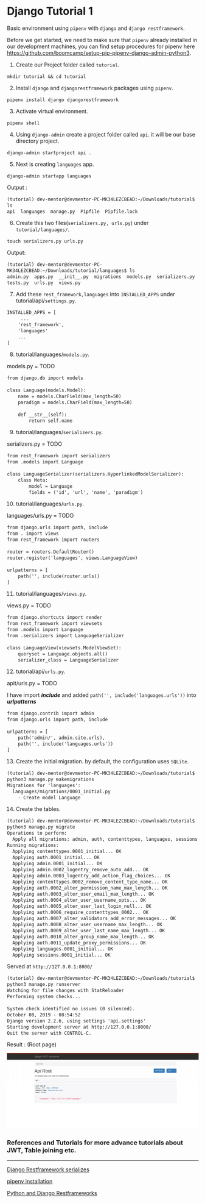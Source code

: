 # Django Tutorial 1

Basic environment using `pipenv` with `django` and `django restframework`.

Before we get started, we need to make sure that `pipenv` already installed in our development machines, you can find setup procedures for pipenv here https://github.com/boomcamp/setup-pip-pipenv-django-admin-python3.

1. Create our Project folder called `tutorial`.

```
mkdir tutorial && cd tutorial
```

2. Install `django` and `djangorestframework` packages using `pipenv`.

```
pipenv install django djangorestframework
```

3. Activate virtual environment.

```
pipenv shell
```

4. Using `django-admin` create a project folder called `api`. it will be our base directory project.

```
django-admin startproject api .
```

5. Next is creating `languages` app. 

```
django-admin startapp languages
```

Output :

```
(tutorial) dev-mentor@devmentor-PC-MK34LEZCBEAD:~/Downloads/tutorial$ ls
api  languages  manage.py  Pipfile  Pipfile.lock
```

6. Create this two files(`serializers.py, urls.py`) under `tutorial/languages/`.

```
touch serializers.py urls.py 
```

Output:

```
(tutorial) dev-mentor@devmentor-PC-MK34LEZCBEAD:~/Downloads/tutorial/languages$ ls
admin.py  apps.py  __init__.py  migrations  models.py  serializers.py  tests.py  urls.py  views.py

```

7. Add these `rest_framework,languages` into `INSTALLED_APPS` under tutorial/api/`settings.py`.

```
INSTALLED_APPS = [
     ...
    'rest_framework',
    'languages'
    ...
]
```

8. tutorial/languages/`models.py`.

models.py = TODO

```
from django.db import models

class Language(models.Model):
    name = models.CharField(max_length=50)
    paradigm = models.CharField(max_length=50)

    def __str__(self):
        return self.name
```

9. tutorial/languages/`serializers.py`.

serializers.py = TODO

```
from rest_framework import serializers
from .models import Language

class LanguageSerializer(serializers.HyperlinkedModelSerializer):
    class Meta:
        model = Language
        fields = ('id', 'url', 'name', 'paradigm')
```

10. tutorial/languages/`urls.py`.

languages/urls.py =  TODO

```
from django.urls import path, include
from . import views 
from rest_framework import routers 

router = routers.DefaultRouter()
router.register('languages', views.LanguageView)

urlpatterns = [
    path('', include(router.urls))
]
```

11. tutorial/languages/`views.py`.

views.py = TODO

```
from django.shortcuts import render
from rest_framework import viewsets
from .models import Language
from .serializers import LanguageSerializer

class LanguageView(viewsets.ModelViewSet):
    queryset = Language.objects.all()
    serializer_class = LanguageSerializer
```

12. tutorial/api/`urls.py`.

apit/urls.py = TODO

I have import ***include*** and added `path('', include('languages.urls'))` into ***urlpatterns***
```
from django.contrib import admin
from django.urls import path, include

urlpatterns = [
    path('admin/', admin.site.urls),
    path('', include('languages.urls'))
]
```

13. Create the initial migration. by default, the configuration uses `SQLite`.

```
(tutorial) dev-mentor@devmentor-PC-MK34LEZCBEAD:~/Downloads/tutorial$ python3 manage.py makemigrations
Migrations for 'languages':
  languages/migrations/0001_initial.py
    - Create model Language
```

14. Create the tables.

```
(tutorial) dev-mentor@devmentor-PC-MK34LEZCBEAD:~/Downloads/tutorial$ python3 manage.py migrate
Operations to perform:
  Apply all migrations: admin, auth, contenttypes, languages, sessions
Running migrations:
  Applying contenttypes.0001_initial... OK
  Applying auth.0001_initial... OK
  Applying admin.0001_initial... OK
  Applying admin.0002_logentry_remove_auto_add... OK
  Applying admin.0003_logentry_add_action_flag_choices... OK
  Applying contenttypes.0002_remove_content_type_name... OK
  Applying auth.0002_alter_permission_name_max_length... OK
  Applying auth.0003_alter_user_email_max_length... OK
  Applying auth.0004_alter_user_username_opts... OK
  Applying auth.0005_alter_user_last_login_null... OK
  Applying auth.0006_require_contenttypes_0002... OK
  Applying auth.0007_alter_validators_add_error_messages... OK
  Applying auth.0008_alter_user_username_max_length... OK
  Applying auth.0009_alter_user_last_name_max_length... OK
  Applying auth.0010_alter_group_name_max_length... OK
  Applying auth.0011_update_proxy_permissions... OK
  Applying languages.0001_initial... OK
  Applying sessions.0001_initial... OK
```

Served at `http://127.0.0.1:8000/`

```
(tutorial) dev-mentor@devmentor-PC-MK34LEZCBEAD:~/Downloads/tutorial$ python3 manage.py runserver
Watching for file changes with StatReloader
Performing system checks...

System check identified no issues (0 silenced).
October 08, 2019 - 08:54:52
Django version 2.2.6, using settings 'api.settings'
Starting development server at http://127.0.0.1:8000/
Quit the server with CONTROL-C.
```

Result : (Root page)

![Django Root page](root.png)


### References and Tutorials for more advance tutorials about JWT, Table joining etc.
---
[Django Restframework serializes](https://www.django-rest-framework.org/tutorial/quickstart/#serializers)

[pipenv installation](https://hackernoon.com/reaching-python-development-nirvana-bb5692adf30c)

[Python and Django Restframeworks](https://www.youtube.com/channel/UC-QDfvrRIDB6F0bIO4I4HkQ/videos)
